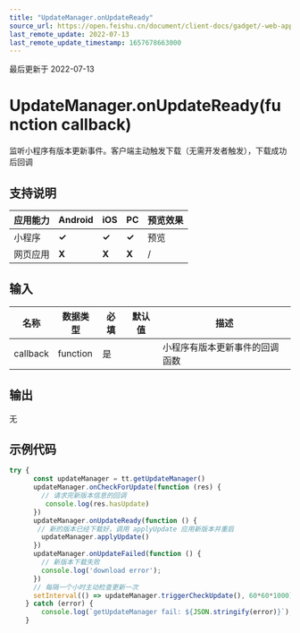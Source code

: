 ```yaml
---
title: "UpdateManager.onUpdateReady"
source_url: https://open.feishu.cn/document/client-docs/gadget/-web-app-api/update/getUpdateManager/onupdateready
last_remote_update: 2022-07-13
last_remote_update_timestamp: 1657678663000
---
```

最后更新于 2022-07-13

# UpdateManager.onUpdateReady(function callback)

监听小程序有版本更新事件。客户端主动触发下载（无需开发者触发），下载成功后回调

## 支持说明

应用能力 | Android | iOS | PC | 预览效果
--- | --- | --- | --- | ---
小程序 | **✓** | **✓** | **✓** | 预览
网页应用 | **X** | **X** | **X** | /

## 输入

名称 | 数据类型 | 必填 | 默认值 | 描述
--- | --- | --- | --- | ---
callback | function | 是 |  | 小程序有版本更新事件的回调函数

## 输出
无

## 示例代码
```js
try {
      const updateManager = tt.getUpdateManager()
      updateManager.onCheckForUpdate(function (res) {
      	// 请求完新版本信息的回调
     	 console.log(res.hasUpdate)
      })
      updateManager.onUpdateReady(function () {
       // 新的版本已经下载好，调用 applyUpdate 应用新版本并重启
       	updateManager.applyUpdate()
      })
      updateManager.onUpdateFailed(function () {
     	// 新版本下载失败
      	console.log('download error');
      })
      // 每隔一个小时主动检查更新一次
      setInterval(() => updateManager.triggerCheckUpdate(), 60*60*1000)
	} catch (error) {
	    console.log(`getUpdateManager fail: ${JSON.stringify(error)}`);
	}
```
